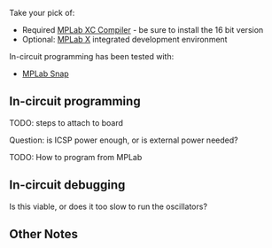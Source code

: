 

Take your pick of:
- Required [MPLab XC Compiler](https://www.microchip.com/en-us/development-tools-tools-and-software/mplab-xc-compilers) - be sure to install the 16 bit version
- Optional: [MPLab X](https://www.microchip.com/en-us/development-tools-tools-and-software/mplab-x-ide) integrated development environment

In-circuit programming has been tested with:

- [MPLab Snap](https://www.microchipdeveloper.com/snap:start)


## In-circuit programming

TODO: steps to attach to board

Question: is ICSP power enough, or is external power needed?

TODO: How to program from MPLab

## In-circuit debugging

Is this viable, or does it too slow to run the oscillators?


## Other Notes


